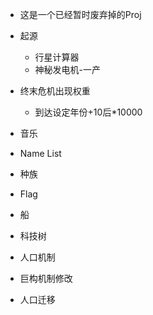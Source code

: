 * 这是一个已经暂时废弃掉的Proj
* 起源
    * 行星计算器
    * 神秘发电机-一产
* 终末危机出现权重
    * 到达设定年份+10后*10000
* 音乐
* Name List
* 种族
* Flag

* 船
* 科技树

* 人口机制

* 巨构机制修改
* 人口迁移
